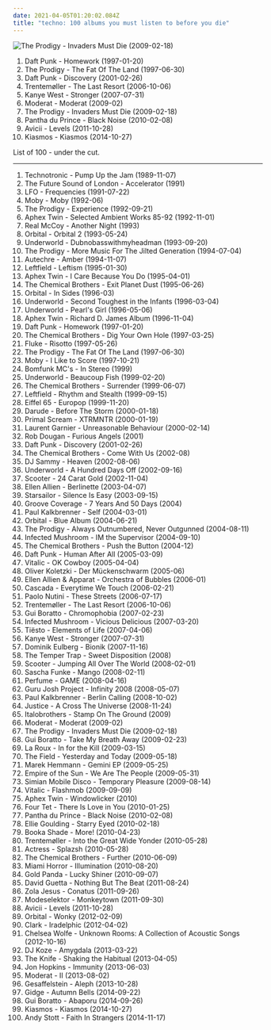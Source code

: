 ```yaml
---
date: 2021-04-05T01:20:02.084Z
title: "techno: 100 albums you must listen to before you die"
---
```

![The Prodigy - Invaders Must Die (2009-02-18)](https://img.discogs.com/I5S4U78EbYb5KMa33qtUewbBf38=/fit-in/600x538/filters:strip_icc():format(jpeg):mode_rgb():quality(90)/discogs-images/R-2852691-1304010999.jpeg.jpg "The Prodigy - Invaders Must Die (2009-02-18)")
<ol class="albums">
<li data-cover="http://coverartarchive.org/release/770b9b80-10e1-4297-b1fd-46ad0dbb0305/1148987477-500.jpg" data-tags="electronic, house" role="button">Daft Punk - Homework (1997-01-20)</li>
<li data-cover="http://coverartarchive.org/release/f80aac8c-32cc-4a2c-ae2b-658628f505f2/21372046654-500.jpg" data-tags="electronic" role="button">The Prodigy - The Fat Of The Land (1997-06-30)</li>
<li data-cover="http://coverartarchive.org/release/51467269-3122-3d7e-92b2-0f0a694d30c1/1269784284-500.jpg" data-tags="electronic, house" role="button">Daft Punk - Discovery (2001-02-26)</li>
<li data-cover="https://via.placeholder.com/450" data-tags="minimal, electronic" role="button">Trentemøller - The Last Resort (2006-10-06)</li>
<li data-cover="http://coverartarchive.org/release/9c57c15f-cf52-4c52-92da-736becaa5a96/11833873261-500.jpg" data-tags="electronic, dance, techno, house, west, kanye, stronger" role="button">Kanye West - Stronger (2007-07-31)</li>
<li data-cover="http://coverartarchive.org/release/e74b4ee5-8c1e-44fd-89ca-e680dd568711/1655559415-500.jpg" data-tags="techno, idm" role="button">Moderat - Moderat (2009-02)</li>
<li data-cover="https://img.discogs.com/I5S4U78EbYb5KMa33qtUewbBf38=/fit-in/600x538/filters:strip_icc():format(jpeg):mode_rgb():quality(90)/discogs-images/R-2852691-1304010999.jpeg.jpg" data-tags="electronic, breakbeat" role="button">The Prodigy - Invaders Must Die (2009-02-18)</li>
<li data-cover="http://coverartarchive.org/release/1c0cb4a3-0233-43de-9b81-8afe0f682b8b/16337903830-500.jpg" data-tags="electronic, techno, minimal, minimal techno, rough trade" role="button">Pantha du Prince - Black Noise (2010-02-08)</li>
<li data-cover="https://img.discogs.com/0Ba-ECqNBzo9W0nAl3Paw_5vwRk=/fit-in/351x348/filters:strip_icc():format(jpeg):mode_rgb():quality(90)/discogs-images/R-3974761-1351107048-1039.jpeg.jpg" data-tags="electronic, dance" role="button">Avicii - Levels (2011-10-28)</li>
<li data-cover="http://coverartarchive.org/release/dac46d09-412c-4e23-a3a6-9348ec554d7e/8779262560-500.jpg" data-tags="techno, icelandic" role="button">Kiasmos - Kiasmos (2014-10-27)</li>
</ol>
List of 100 - under the cut.
<!-- more -->

_________________

<ol class="albums">
<li data-cover="http://coverartarchive.org/release/02840c62-6685-46be-bb74-cb1f85ed508d/10883650823-500.jpg" data-tags="dance, techno" role="button">
Technotronic - Pump Up the Jam (1989-11-07)
</li>
<li data-cover="https://img.discogs.com/SY78h9tw6yq25_eSqjrrucSjg3M=/fit-in/600x588/filters:strip_icc():format(jpeg):mode_rgb():quality(90)/discogs-images/R-11677-1206696011.jpeg.jpg" data-tags="electronic" role="button">
The Future Sound of London - Accelerator (1991)
</li>
<li data-cover="http://coverartarchive.org/release/add1a7a9-670a-4338-ab75-7e87465ee01b/23436390503-500.jpg" data-tags="techno, electronic" role="button">
LFO - Frequencies (1991-07-22)
</li>
<li data-cover="http://coverartarchive.org/release/3f315e99-933f-4891-abb9-0b33757a3e08/28961245825-500.jpg" data-tags="techno" role="button">
Moby - Moby (1992-06)
</li>
<li data-cover="https://img.discogs.com/z54mf66uPKA31KXdKQl5b-9QONA=/fit-in/500x500/filters:strip_icc():format(jpeg):mode_rgb():quality(90)/discogs-images/R-1657214-1234996679.jpeg.jpg" data-tags="electronic, breakbeat, rave, techno" role="button">
The Prodigy - Experience (1992-09-21)
</li>
<li data-cover="https://via.placeholder.com/450" data-tags="ambient" role="button">
Aphex Twin - Selected Ambient Works 85-92 (1992-11-01)
</li>
<li data-cover="https://img.discogs.com/tnf2F0wLE5kE0hbrqHiypeRSHoQ=/fit-in/600x540/filters:strip_icc():format(jpeg):mode_rgb():quality(90)/discogs-images/R-15855868-1599053594-1882.jpeg.jpg" data-tags="90s, pop, dance" role="button">
Real McCoy - Another Night (1993)
</li>
<li data-cover="http://coverartarchive.org/release/30079fc6-9c87-3c17-af1c-2a9b5deb641e/19190895950-500.jpg" data-tags="electronic, techno" role="button">
Orbital - Orbital 2 (1993-05-24)
</li>
<li data-cover="http://coverartarchive.org/release/60f59c97-528c-3d70-a68e-f4ff44207cfc/13698079115-500.jpg" data-tags="electronic, techno, dance" role="button">
Underworld - Dubnobasswithmyheadman (1993-09-20)
</li>
<li data-cover="http://coverartarchive.org/release/e1cfae23-df33-4a58-be49-5d34c6a5563e/3035311470-500.jpg" data-tags="electronic, techno" role="button">
The Prodigy - More Music For The Jilted Generation (1994-07-04)
</li>
<li data-cover="https://via.placeholder.com/450" data-tags="idm, ambient, electronic" role="button">
Autechre - Amber (1994-11-07)
</li>
<li data-cover="http://coverartarchive.org/release/0adc63d5-7d87-33e2-9f32-82f45fefb916/15268064026-500.jpg" data-tags="electronic" role="button">
Leftfield - Leftism (1995-01-30)
</li>
<li data-cover="http://coverartarchive.org/release/cf577924-6dc7-4948-841b-6f69c04f822f/21175811690-500.jpg" data-tags="idm" role="button">
Aphex Twin - I Care Because You Do (1995-04-01)
</li>
<li data-cover="http://coverartarchive.org/release/2cc82f9c-52f3-4d71-8033-d1b0fb2b3ed8/9708222337-500.jpg" data-tags="electronic, big beat" role="button">
The Chemical Brothers - Exit Planet Dust (1995-06-26)
</li>
<li data-cover="https://img.discogs.com/MB7s4Pyk2PsJc95Z_yTqNIz703k=/fit-in/600x589/filters:strip_icc():format(jpeg):mode_rgb():quality(90)/discogs-images/R-31772-1366733878-7061.jpeg.jpg" data-tags="electronic" role="button">
Orbital - In Sides (1996-03)
</li>
<li data-cover="http://coverartarchive.org/release/91c4f715-6327-4057-beda-031a32e5d707/5345049101-500.jpg" data-tags="electronic, techno" role="button">
Underworld - Second Toughest in the Infants (1996-03-04)
</li>
<li data-cover="https://img.discogs.com/A31dygA25l3JZaQ4LmESWf5R6gQ=/fit-in/600x508/filters:strip_icc():format(jpeg):mode_rgb():quality(90)/discogs-images/R-106716-1169815867.jpeg.jpg" data-tags="electronic, techno, electronica" role="button">
Underworld - Pearl's Girl (1996-05-06)
</li>
<li data-cover="https://via.placeholder.com/450" data-tags="idm, electronic" role="button">
Aphex Twin - Richard D. James Album (1996-11-04)
</li>
<li data-cover="http://coverartarchive.org/release/770b9b80-10e1-4297-b1fd-46ad0dbb0305/1148987477-500.jpg" data-tags="electronic, house" role="button">
Daft Punk - Homework (1997-01-20)
</li>
<li data-cover="http://coverartarchive.org/release/79f2fb40-1e55-4a56-b749-89a9c73d8cb6/19177871704-500.jpg" data-tags="electronic, big beat" role="button">
The Chemical Brothers - Dig Your Own Hole (1997-03-25)
</li>
<li data-cover="http://coverartarchive.org/release/4ccad879-c2f9-4efd-b393-3cd7663f2949/6493571557-500.jpg" data-tags="electronic" role="button">
Fluke - Risotto (1997-05-26)
</li>
<li data-cover="http://coverartarchive.org/release/f80aac8c-32cc-4a2c-ae2b-658628f505f2/21372046654-500.jpg" data-tags="electronic" role="button">
The Prodigy - The Fat Of The Land (1997-06-30)
</li>
<li data-cover="https://img.discogs.com/KZIWKEacVnSO0weDD_3RgbHiiGQ=/fit-in/600x600/filters:strip_icc():format(jpeg):mode_rgb():quality(90)/discogs-images/R-3113949-1316431273.jpeg.jpg" data-tags="electronic, electronica, techno" role="button">
Moby - I Like to Score (1997-10-21)
</li>
<li data-cover="https://via.placeholder.com/450" data-tags="breakbeat" role="button">
Bomfunk MC's - In Stereo (1999)
</li>
<li data-cover="https://img.discogs.com/nD10hJOZwmEpHF7a0SrvyQV1AYY=/fit-in/450x390/filters:strip_icc():format(jpeg):mode_rgb():quality(90)/discogs-images/R-43257-1187900153.jpeg.jpg" data-tags="electronic, techno" role="button">
Underworld - Beaucoup Fish (1999-02-20)
</li>
<li data-cover="https://img.discogs.com/pBJk69a_xXoMi9cdRjfO1n16yjw=/fit-in/600x593/filters:strip_icc():format(jpeg):mode_rgb():quality(90)/discogs-images/R-2434428-1283854633.jpeg.jpg" data-tags="electronic, big beat" role="button">
The Chemical Brothers - Surrender (1999-06-07)
</li>
<li data-cover="https://img.discogs.com/AL95j2ZUy29GDzrzPy4zjk5IuDA=/fit-in/600x599/filters:strip_icc():format(jpeg):mode_rgb():quality(90)/discogs-images/R-1482104-1243751254.jpeg.jpg" data-tags="electronic" role="button">
Leftfield - Rhythm and Stealth (1999-09-15)
</li>
<li data-cover="https://img.discogs.com/nS0Ki-zjzw2hkc92SuWBm96N3Ac=/fit-in/600x559/filters:strip_icc():format(jpeg):mode_rgb():quality(90)/discogs-images/R-2814485-1508723241-5156.jpeg.jpg" data-tags="electronic, eurodance" role="button">
Eiffel 65 - Europop (1999-11-20)
</li>
<li data-cover="https://img.discogs.com/Cz0JOIN8j8Gumlj128kA5NEP504=/fit-in/600x598/filters:strip_icc():format(jpeg):mode_rgb():quality(90)/discogs-images/R-147167-1409737346-3469.jpeg.jpg" data-tags="trance" role="button">
Darude - Before The Storm (2000-01-18)
</li>
<li data-cover="http://coverartarchive.org/release/884d7130-e9e4-40de-b009-d822f35c1ba4/27400649486-500.jpg" data-tags="electronic" role="button">
Primal Scream - XTRMNTR (2000-01-19)
</li>
<li data-cover="http://coverartarchive.org/release/503cb223-719b-332f-bd81-8d3e182a0308/1171048477-500.jpg" data-tags="techno, electronic" role="button">
Laurent Garnier - Unreasonable Behaviour (2000-02-14)
</li>
<li data-cover="https://img.discogs.com/isniMsRL2XRq3oPsM1fVA2xo7Vk=/fit-in/600x601/filters:strip_icc():format(jpeg):mode_rgb():quality(90)/discogs-images/R-65770-1454768663-3762.jpeg.jpg" data-tags="electronic, trip-hop" role="button">
Rob Dougan - Furious Angels (2001)
</li>
<li data-cover="http://coverartarchive.org/release/51467269-3122-3d7e-92b2-0f0a694d30c1/1269784284-500.jpg" data-tags="electronic, house" role="button">
Daft Punk - Discovery (2001-02-26)
</li>
<li data-cover="https://img.discogs.com/dwUp27qEL88PzCYRgc2iUrDGMlc=/fit-in/464x373/filters:strip_icc():format(jpeg):mode_rgb():quality(90)/discogs-images/R-7045755-1437218119-3187.png.jpg" data-tags="electronic" role="button">
The Chemical Brothers - Come With Us (2002-08)
</li>
<li data-cover="http://coverartarchive.org/release/8cd0c7a7-cb6f-4753-b2e5-f29ca120e87b/4599270957-500.jpg" data-tags="trance" role="button">
DJ Sammy - Heaven (2002-08-06)
</li>
<li data-cover="http://coverartarchive.org/release/7c35ff51-e81a-4ccc-888f-9b27c5f558f0/1630166366-500.jpg" data-tags="electronic, techno" role="button">
Underworld - A Hundred Days Off (2002-09-16)
</li>
<li data-cover="http://coverartarchive.org/release/533a718d-c202-4d82-b3e7-596e4f40bf18/20373139615-500.jpg" data-tags="techno, scooter" role="button">
Scooter - 24 Carat Gold (2002-11-04)
</li>
<li data-cover="https://img.discogs.com/Kl6E9UxW0Z8vEHtUu7VG3WE4ZoA=/fit-in/363x364/filters:strip_icc():format(jpeg):mode_rgb():quality(90)/discogs-images/R-176553-1245772384.jpeg.jpg" data-tags="electronic, techno" role="button">
Ellen Allien - Berlinette (2003-04-07)
</li>
<li data-cover="https://img.discogs.com/-mn5m6C8PS1GcbLRs7crnsvmqq0=/fit-in/600x600/filters:strip_icc():format(jpeg):mode_rgb():quality(90)/discogs-images/R-7098914-1433699223-2052.jpeg.jpg" data-tags="britpop, indie rock" role="button">
Starsailor - Silence Is Easy (2003-09-15)
</li>
<li data-cover="http://coverartarchive.org/release/7ebf5816-7084-464b-886a-8e405fe3083a/5438022732-500.jpg" data-tags="groove coverage" role="button">
Groove Coverage - 7 Years And 50 Days (2004)
</li>
<li data-cover="http://coverartarchive.org/release/3708b351-0680-45a8-a3a6-8776133bd79e/7739562068-500.jpg" data-tags="electronic, techno, minimal" role="button">
Paul Kalkbrenner - Self (2004-03-01)
</li>
<li data-cover="http://coverartarchive.org/release/a402de73-a281-31ea-bcac-e747ea9ca7cc/21363838332-500.jpg" data-tags="electronic, ambient" role="button">
Orbital - Blue Album (2004-06-21)
</li>
<li data-cover="http://coverartarchive.org/release/00bc3621-2184-354a-9d9c-cae28337d59b/3508428448-500.jpg" data-tags="electronic, breakbeat" role="button">
The Prodigy - Always Outnumbered, Never Outgunned (2004-08-11)
</li>
<li data-cover="http://coverartarchive.org/release/e5fe454e-6a3c-3b82-b3af-99f638fb4e3c/11150293974-500.jpg" data-tags="trance, psytrance, electronic" role="button">
Infected Mushroom - IM the Supervisor (2004-09-10)
</li>
<li data-cover="http://coverartarchive.org/release/7ee6bc56-f959-3474-a1c1-dad054e6a02d/10309050413-500.jpg" data-tags="electronic" role="button">
The Chemical Brothers - Push the Button (2004-12)
</li>
<li data-cover="http://coverartarchive.org/release/9c02dc5c-6725-314b-a5d1-b6097ff0c6ce/13716662046-500.jpg" data-tags="electronic, house" role="button">
Daft Punk - Human After All (2005-03-09)
</li>
<li data-cover="https://img.discogs.com/9ZGqCrRnBpYLH9e34YgP3h0IB7c=/fit-in/225x225/filters:strip_icc():format(jpeg):mode_rgb():quality(90)/discogs-images/R-6286569-1438926263-1019.jpeg.jpg" data-tags="electronic, electro" role="button">
Vitalic - OK Cowboy (2005-04-04)
</li>
<li data-cover="https://img.discogs.com/S688Ot5CeRqIzeqt6V21COEqC2g=/fit-in/600x600/filters:strip_icc():format(jpeg):mode_rgb():quality(90)/discogs-images/R-12557676-1537612593-3353.jpeg.jpg" data-tags="electronic, techno, minimal" role="button">
Oliver Koletzki - Der Mückenschwarm (2005-06)
</li>
<li data-cover="http://coverartarchive.org/release/54d97e69-69cb-4d83-923b-adcb5179d2b9/3985038465-500.jpg" data-tags="electronic, minimal" role="button">
Ellen Allien & Apparat - Orchestra of Bubbles (2006-01)
</li>
<li data-cover="http://coverartarchive.org/release/bd693fb6-6fbd-4cbe-9b61-a78f18112910/28388783118-500.jpg" data-tags="dance" role="button">
Cascada - Everytime We Touch (2006-02-21)
</li>
<li data-cover="http://coverartarchive.org/release/0f6aee88-6d56-34d2-a628-eead929a45e3/6358999364-500.jpg" data-tags="pop, singer-songwriter, indie" role="button">
Paolo Nutini - These Streets (2006-07-17)
</li>
<li data-cover="https://via.placeholder.com/450" data-tags="minimal, electronic" role="button">
Trentemøller - The Last Resort (2006-10-06)
</li>
<li data-cover="http://coverartarchive.org/release/5f25c249-5bbf-442a-b937-abb6c41973a9/4164610298-500.jpg" data-tags="minimal" role="button">
Gui Boratto - Chromophobia (2007-02-23)
</li>
<li data-cover="http://coverartarchive.org/release/ded7ac3b-4a17-36a2-8fc5-4a878d229f35/1353184902-500.jpg" data-tags="psytrance, electronic" role="button">
Infected Mushroom - Vicious Delicious (2007-03-20)
</li>
<li data-cover="https://img.discogs.com/IJ_Zfo5IM2HMmVI0txi5yV42BNk=/fit-in/600x600/filters:strip_icc():format(jpeg):mode_rgb():quality(90)/discogs-images/R-14343254-1572619728-7891.jpeg.jpg" data-tags="trance" role="button">
Tiësto - Elements of Life (2007-04-06)
</li>
<li data-cover="http://coverartarchive.org/release/9c57c15f-cf52-4c52-92da-736becaa5a96/11833873261-500.jpg" data-tags="electronic, dance, techno, house, west, kanye, stronger" role="button">
Kanye West - Stronger (2007-07-31)
</li>
<li data-cover="http://coverartarchive.org/release/85d1196a-3ab8-462f-8a4e-c3e7baab93c4/12705761849-500.jpg" data-tags="minimal" role="button">
Dominik Eulberg - Bionik (2007-11-16)
</li>
<li data-cover="http://coverartarchive.org/release/24fef968-ef90-4f90-ac89-e1e0cbb5ee0f/19080096762-500.jpg" data-tags="rock, australian" role="button">
The Temper Trap - Sweet Disposition (2008)
</li>
<li data-cover="https://via.placeholder.com/450" data-tags="jumpstyle" role="button">
Scooter - Jumping All Over The World (2008-02-01)
</li>
<li data-cover="http://coverartarchive.org/release/2acb5d66-d57a-43b9-ac5a-c5e7afe38ace/7750351827-500.jpg" data-tags="techno" role="button">
Sascha Funke - Mango (2008-02-11)
</li>
<li data-cover="http://coverartarchive.org/release/6731434a-6638-3029-bfe6-cde8fa92b04f/3623870570-500.jpg" data-tags="electropop, japanese, j-pop" role="button">
Perfume - GAME (2008-04-16)
</li>
<li data-cover="https://img.discogs.com/_eMqMMDVOx2FX8aNRz1eCGJZuyQ=/fit-in/600x594/filters:strip_icc():format(jpeg):mode_rgb():quality(90)/discogs-images/R-1331305-1316727049.jpeg.jpg" data-tags="dance" role="button">
Guru Josh Project - Infinity 2008 (2008-05-07)
</li>
<li data-cover="http://coverartarchive.org/release/3beed398-780c-401f-b588-d29178e6862c/2178317994-500.jpg" data-tags="soundtrack, electronic, techno, minimal techno" role="button">
Paul Kalkbrenner - Berlin Calling (2008-10-02)
</li>
<li data-cover="http://coverartarchive.org/release/15e3739f-e713-4a5f-884a-d95596c3fa1f/18417383878-500.jpg" data-tags="electronic, dance" role="button">
Justice - A Cross The Universe (2008-11-24)
</li>
<li data-cover="http://coverartarchive.org/release/70f98182-7a57-44a8-adeb-5aecaaeac206/9823154784-500.jpg" data-tags="trance, dance, techno, german" role="button">
Italobrothers - Stamp On The Ground (2009)
</li>
<li data-cover="http://coverartarchive.org/release/e74b4ee5-8c1e-44fd-89ca-e680dd568711/1655559415-500.jpg" data-tags="techno, idm" role="button">
Moderat - Moderat (2009-02)
</li>
<li data-cover="https://img.discogs.com/I5S4U78EbYb5KMa33qtUewbBf38=/fit-in/600x538/filters:strip_icc():format(jpeg):mode_rgb():quality(90)/discogs-images/R-2852691-1304010999.jpeg.jpg" data-tags="electronic, breakbeat" role="button">
The Prodigy - Invaders Must Die (2009-02-18)
</li>
<li data-cover="http://coverartarchive.org/release/4386b945-5fb5-3421-b210-e15474089938/4164621033-500.jpg" data-tags="techno, electronic" role="button">
Gui Boratto - Take My Breath Away (2009-02-23)
</li>
<li data-cover="http://coverartarchive.org/release/832a78ea-5be2-36b3-bcb7-107b77dfe674/23298175097-500.jpg" data-tags="electropop" role="button">
La Roux - In for the Kill (2009-03-15)
</li>
<li data-cover="https://img.discogs.com/v9UM7jRWJbd8nrXTdNxvlLLbTz4=/fit-in/600x542/filters:strip_icc():format(jpeg):mode_rgb():quality(90)/discogs-images/R-1746152-1420354574-8025.jpeg.jpg" data-tags="techno, minimal, minimal techno, idm, kompakt, luisterpaal" role="button">
The Field - Yesterday and Today (2009-05-18)
</li>
<li data-cover="https://via.placeholder.com/450" data-tags="house" role="button">
Marek Hemmann - Gemini EP (2009-05-25)
</li>
<li data-cover="https://via.placeholder.com/450" data-tags="electronica, indie" role="button">
Empire of the Sun - We Are The People (2009-05-31)
</li>
<li data-cover="http://coverartarchive.org/release/5db5c666-e35b-40b1-af01-ff3af821bcd3/15670793276-500.jpg" data-tags="electronic" role="button">
Simian Mobile Disco - Temporary Pleasure (2009-08-14)
</li>
<li data-cover="http://coverartarchive.org/release/63e24053-1c01-31b0-b8e8-3b2a59bb75ff/1467707916-500.jpg" data-tags="house" role="button">
Vitalic - Flashmob (2009-09-09)
</li>
<li data-cover="https://img.discogs.com/eCOpfxGhvdeed_47XS5gu28Gzno=/fit-in/350x600/filters:strip_icc():format(jpeg):mode_rgb():quality(90)/discogs-images/R-76375-1224235030.jpeg.jpg" data-tags="idm, electronic" role="button">
Aphex Twin - Windowlicker (2010)
</li>
<li data-cover="http://coverartarchive.org/release/8b2abdde-9acb-44dd-84de-42592224123a/21122160818-500.jpg" data-tags="idm, electronic" role="button">
Four Tet - There Is Love in You (2010-01-25)
</li>
<li data-cover="http://coverartarchive.org/release/1c0cb4a3-0233-43de-9b81-8afe0f682b8b/16337903830-500.jpg" data-tags="electronic, techno, minimal, minimal techno, rough trade" role="button">
Pantha du Prince - Black Noise (2010-02-08)
</li>
<li data-cover="https://img.discogs.com/N5uWvAJXzisPcRUyabNK0VMFtZI=/fit-in/600x519/filters:strip_icc():format(jpeg):mode_rgb():quality(90)/discogs-images/R-2337514-1277924801.jpeg.jpg" data-tags="trance, electronic, ambient" role="button">
Ellie Goulding - Starry Eyed (2010-02-18)
</li>
<li data-cover="http://coverartarchive.org/release/f94c8e34-1c57-4f83-b6bb-f1095aee51f7/12501105197-500.jpg" data-tags="techno, minimal, electronic" role="button">
Booka Shade - More! (2010-04-23)
</li>
<li data-cover="http://coverartarchive.org/release/c8fb46b8-c4b4-4e27-9ab7-c0421f110cb5/4644693414-500.jpg" data-tags="electronic" role="button">
Trentemøller - Into the Great Wide Yonder (2010-05-28)
</li>
<li data-cover="https://img.discogs.com/QUHpmK4R_P7sftn3KHppBK8vLm8=/fit-in/600x567/filters:strip_icc():format(jpeg):mode_rgb():quality(90)/discogs-images/R-2300524-1494626974-2948.jpeg.jpg" data-tags="techno" role="button">
Actress - Splazsh (2010-05-28)
</li>
<li data-cover="http://coverartarchive.org/release/e31eec90-e341-3acd-8ba4-9e26e9fd7eea/9173931560-500.jpg" data-tags="electronic" role="button">
The Chemical Brothers - Further (2010-06-09)
</li>
<li data-cover="http://coverartarchive.org/release/ad3feb4a-d061-4666-b543-666d503cdb67/4022993062-500.jpg" data-tags="electronic, synthpop" role="button">
Miami Horror - Illumination (2010-08-20)
</li>
<li data-cover="http://coverartarchive.org/release/66450c0a-f538-3a84-ab0a-3b486b7b25a0/9747625803-500.jpg" data-tags="idm" role="button">
Gold Panda - Lucky Shiner (2010-09-07)
</li>
<li data-cover="http://coverartarchive.org/release/e482fee8-b5c2-4a3d-8236-97b9a23b329b/11431037022-500.jpg" data-tags="house, electronic" role="button">
David Guetta - Nothing But The Beat (2011-08-24)
</li>
<li data-cover="http://coverartarchive.org/release/4b96bb65-9831-4c26-a3d1-0455a4fa4805/2292051184-500.jpg" data-tags="electronic, electronica, art pop" role="button">
Zola Jesus - Conatus (2011-09-26)
</li>
<li data-cover="http://coverartarchive.org/release/313362c0-0f9f-4559-8337-8daf9a640d56/5275367063-500.jpg" data-tags="idm, experimental, techno" role="button">
Modeselektor - Monkeytown (2011-09-30)
</li>
<li data-cover="https://img.discogs.com/0Ba-ECqNBzo9W0nAl3Paw_5vwRk=/fit-in/351x348/filters:strip_icc():format(jpeg):mode_rgb():quality(90)/discogs-images/R-3974761-1351107048-1039.jpeg.jpg" data-tags="electronic, dance" role="button">
Avicii - Levels (2011-10-28)
</li>
<li data-cover="http://coverartarchive.org/release/4213b5bf-e5bd-4949-8366-e3c08340c1ff/4754005350-500.jpg" data-tags="electronic, techno, idm" role="button">
Orbital - Wonky (2012-02-09)
</li>
<li data-cover="https://img.discogs.com/J85ybqtHuDBxfev7ARtE4s4IsUo=/fit-in/600x600/filters:strip_icc():format(jpeg):mode_rgb():quality(90)/discogs-images/R-4539-1165925325.jpeg.jpg" data-tags="ambient, post-rock, downtempo, electro, techno, abstract, warp, idm, drone, warp records, folktronica, modern classical, club/dance, aboriginal, 2012 wowish, alternative-indie rock, electronic superhighway, favourite electronic albums" role="button">
Clark - Iradelphic (2012-04-02)
</li>
<li data-cover="http://coverartarchive.org/release/8589ba2a-e62a-418d-a04d-1ee032197dd3/17775653396-500.jpg" data-tags="folk, andrew, ccm, donald trump, david orton" role="button">
Chelsea Wolfe - Unknown Rooms: A Collection of Acoustic Songs (2012-10-16)
</li>
<li data-cover="http://coverartarchive.org/release/d59c9abd-b825-4aa7-b270-c86598ba73d0/3670901622-500.jpg" data-tags="electronic" role="button">
DJ Koze - Amygdala (2013-03-22)
</li>
<li data-cover="http://coverartarchive.org/release/0e53fb9f-88ae-47cd-961e-e19da29c3123/3786345065-500.jpg" data-tags="experimental, electronic, dark ambient" role="button">
The Knife - Shaking the Habitual (2013-04-05)
</li>
<li data-cover="http://coverartarchive.org/release/f7e3af8a-ce61-4388-9f68-ff73882203ad/15963196527-500.jpg" data-tags="idm" role="button">
Jon Hopkins - Immunity (2013-06-03)
</li>
<li data-cover="http://coverartarchive.org/release/85e2a875-f9be-4cb3-bd75-eb5c17ca3147/4924262436-500.jpg" data-tags="electronic" role="button">
Moderat - II (2013-08-02)
</li>
<li data-cover="http://coverartarchive.org/release/93c4a606-eb1b-4039-9e5d-c3be552ec0dc/5806199741-500.jpg" data-tags="techno" role="button">
Gesaffelstein - Aleph (2013-10-28)
</li>
<li data-cover="http://coverartarchive.org/release/1dce1cfe-9413-4035-9a7d-8df8312ff50e/8765639248-500.jpg" data-tags="ambient, techno, house, tech house, my gang 14" role="button">
Gidge - Autumn Bells (2014-09-22)
</li>
<li data-cover="http://coverartarchive.org/release/3c2258d8-53c4-4375-a35c-c45a7d1c3a9f/8463974434-500.jpg" data-tags="electronic, techno, minimal techno" role="button">
Gui Boratto - Abaporu (2014-09-26)
</li>
<li data-cover="http://coverartarchive.org/release/dac46d09-412c-4e23-a3a6-9348ec554d7e/8779262560-500.jpg" data-tags="techno, icelandic" role="button">
Kiasmos - Kiasmos (2014-10-27)
</li>
<li data-cover="http://coverartarchive.org/release/94a37a6a-c83c-4bc8-9e88-8a156f2bf7c8/8923134811-500.jpg" data-tags="techno, ambient techno" role="button">
Andy Stott - Faith In Strangers (2014-11-17)
</li>
</ol>